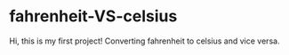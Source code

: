 # fahrenheit-VS-celsius

Hi, this is my first project!
Converting fahrenheit to celsius and vice versa.
